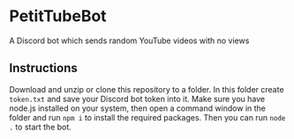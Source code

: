 # PetitTubeBot
A Discord bot which sends random YouTube videos with no views
## Instructions
Download and unzip or clone this repository to a folder. In this folder create `token.txt` and save your Discord bot token into it. Make sure you have node.js installed on your system, then open a command window in the folder and run `npm i` to install the required packages. Then you can run `node .` to start the bot.
